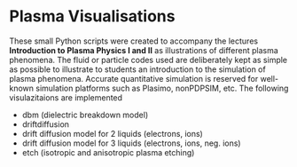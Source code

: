 # Plasma Visualisations

These small Python scripts were created to accompany the lectures <b>Introduction to Plasma Physics I and II</b> as illustrations of different plasma phenomena. The fluid or particle codes used are deliberately kept as simple as possible to illustrate to students an introduction to the simulation of plasma phenomena. Accurate quantitative simulation is reserved for well-known simulation platforms such as Plasimo, nonPDPSIM, etc. The following visulazitaions are implemented

* dbm (dielectric breakdown model)
* driftdiffusion
 * drift diffusion model for 2 liquids (electrons, ions)
 * drift diffusion model for 3 liquids (electrons, ions, neg. ions)
* etch (isotropic and anisotropic plasma etching)
